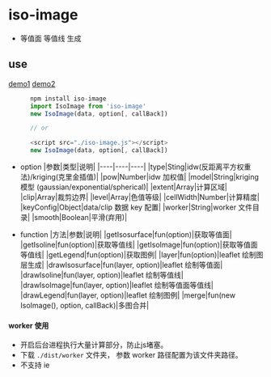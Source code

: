 # iso-image
 * 等值面 等值线 生成

## use
 [demo1](./dist/index.html)
 [demo2](./src/map.html)

``` js
      npm install iso-image
      import IsoImage from 'iso-image'
      new IsoImage(data, option[, callBack])

      // or 

      <script src="./iso-image.js"></script>
      new IsoImage(data, option[, callBack])
```

 * option
|参数|类型|说明|
|----|----|----|
|type|Sting|idw(反距离平方权重法)/kriging(克里金插值)|
|pow|Number|idw 加权值|
|model|String|kriging 模型 (gaussian/exponential/spherical)|
|extent|Array|计算区域|
|clip|Array|裁剪边界|
|level|Array|色值等级|
|cellWidth|Number|计算精度|
|keyConfig|Object|data/clip 数据 key 配置|
|worker|String|worker 文件目录|
|smooth|Boolean|平滑(弃用)|

 * function
|方法|参数|说明|
|getIsosurface|fun(option)|获取等值面|
|getIsoline|fun(option)|获取等值线|
|getIsoImage|fun(option)|获取等值面等值线|
|getLegend|fun(option)|获取图例|
|layer|fun(option)|leaflet 绘制图层生成|
|drawIsosurface|fun(layer, option)|leaflet 绘制等值面|
|drawIsoline|fun(layer, option)|leaflet 绘制等值线|
|drawIsoImage|fun(layer, option)|leaflet 绘制等值面等值线|
|drawLegend|fun(layer, option)|leaflet 绘制图例|
|merge|fun(new IsoImage(), option, callBack)|多图合并|

 #### worker 使用
 * 开启后台进程执行大量计算部分，防止js堵塞。
 * 下载 `./dist/worker` 文件夹， 参数 worker 路径配置为该文件夹路径。
 * 不支持 ie
